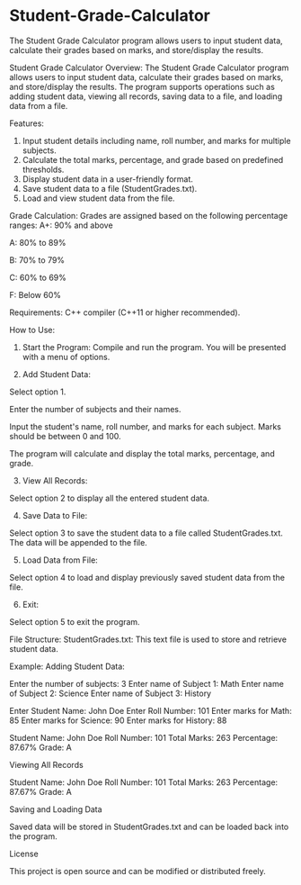 # Student-Grade-Calculator
The Student Grade Calculator program allows users to input student data, calculate their grades based on marks, and store/display the results.

Student Grade Calculator
Overview:
The Student Grade Calculator program allows users to input student data, calculate their grades based on marks, and store/display the results. 
The program supports operations such as adding student data, viewing all records, saving data to a file, and loading data from a file.

Features:
1. Input student details including name, roll number, and marks for multiple subjects.
2. Calculate the total marks, percentage, and grade based on predefined thresholds.
3. Display student data in a user-friendly format.
4. Save student data to a file (StudentGrades.txt).
5. Load and view student data from the file.

Grade Calculation:
Grades are assigned based on the following percentage ranges:
A+: 90% and above

A: 80% to 89%

B: 70% to 79%

C: 60% to 69%

F: Below 60%

Requirements:
C++ compiler (C++11 or higher recommended).

How to Use:
1. Start the Program: Compile and run the program. You will be presented with a menu of options.

2. Add Student Data:

Select option 1.

Enter the number of subjects and their names.

Input the student's name, roll number, and marks for each subject. Marks should be between 0 and 100.

The program will calculate and display the total marks, percentage, and grade.

3. View All Records:

Select option 2 to display all the entered student data.

4. Save Data to File:

Select option 3 to save the student data to a file called StudentGrades.txt. The data will be appended to the file.

5. Load Data from File:

Select option 4 to load and display previously saved student data from the file.

6. Exit:

Select option 5 to exit the program.

File Structure:
StudentGrades.txt: This text file is used to store and retrieve student data.

Example:
Adding Student Data:

Enter the number of subjects: 3
Enter name of Subject 1: Math
Enter name of Subject 2: Science
Enter name of Subject 3: History

Enter Student Name: John Doe
Enter Roll Number: 101
Enter marks for Math: 85
Enter marks for Science: 90
Enter marks for History: 88

Student Name: John Doe
Roll Number: 101
Total Marks: 263
Percentage: 87.67%
Grade: A

Viewing All Records

Student Name: John Doe
Roll Number: 101
Total Marks: 263
Percentage: 87.67%
Grade: A

Saving and Loading Data

Saved data will be stored in StudentGrades.txt and can be loaded back into the program.

License

This project is open source and can be modified or distributed freely.
